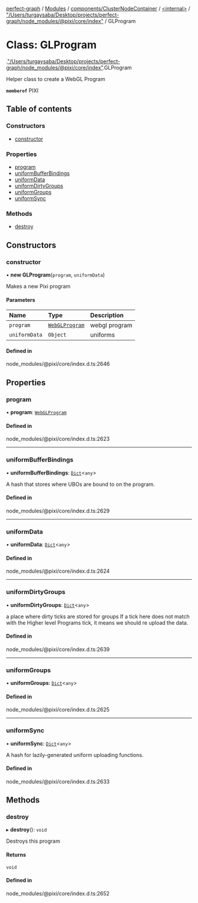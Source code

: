 [perfect-graph](../README.md) / [Modules](../modules.md) / [components/ClusterNodeContainer](../modules/components_ClusterNodeContainer.md) / [<internal\>](../modules/components_ClusterNodeContainer._internal_.md) / ["/Users/turgaysaba/Desktop/projects/perfect-graph/node\_modules/@pixi/core/index"](../modules/components_ClusterNodeContainer._internal_.__Users_turgaysaba_Desktop_projects_perfect_graph_node_modules__pixi_core_index_.md) / GLProgram

# Class: GLProgram

[<internal>](../modules/components_ClusterNodeContainer._internal_.md).["/Users/turgaysaba/Desktop/projects/perfect-graph/node_modules/@pixi/core/index"](../modules/components_ClusterNodeContainer._internal_.__Users_turgaysaba_Desktop_projects_perfect_graph_node_modules__pixi_core_index_.md).GLProgram

Helper class to create a WebGL Program

**`memberof`** PIXI

## Table of contents

### Constructors

- [constructor](components_ClusterNodeContainer._internal_.__Users_turgaysaba_Desktop_projects_perfect_graph_node_modules__pixi_core_index_.GLProgram.md#constructor)

### Properties

- [program](components_ClusterNodeContainer._internal_.__Users_turgaysaba_Desktop_projects_perfect_graph_node_modules__pixi_core_index_.GLProgram.md#program)
- [uniformBufferBindings](components_ClusterNodeContainer._internal_.__Users_turgaysaba_Desktop_projects_perfect_graph_node_modules__pixi_core_index_.GLProgram.md#uniformbufferbindings)
- [uniformData](components_ClusterNodeContainer._internal_.__Users_turgaysaba_Desktop_projects_perfect_graph_node_modules__pixi_core_index_.GLProgram.md#uniformdata)
- [uniformDirtyGroups](components_ClusterNodeContainer._internal_.__Users_turgaysaba_Desktop_projects_perfect_graph_node_modules__pixi_core_index_.GLProgram.md#uniformdirtygroups)
- [uniformGroups](components_ClusterNodeContainer._internal_.__Users_turgaysaba_Desktop_projects_perfect_graph_node_modules__pixi_core_index_.GLProgram.md#uniformgroups)
- [uniformSync](components_ClusterNodeContainer._internal_.__Users_turgaysaba_Desktop_projects_perfect_graph_node_modules__pixi_core_index_.GLProgram.md#uniformsync)

### Methods

- [destroy](components_ClusterNodeContainer._internal_.__Users_turgaysaba_Desktop_projects_perfect_graph_node_modules__pixi_core_index_.GLProgram.md#destroy)

## Constructors

### constructor

• **new GLProgram**(`program`, `uniformData`)

Makes a new Pixi program

#### Parameters

| Name | Type | Description |
| :------ | :------ | :------ |
| `program` | [`WebGLProgram`](../modules/components_ClusterNodeContainer._internal_.md#webglprogram) | webgl program |
| `uniformData` | `Object` | uniforms |

#### Defined in

node_modules/@pixi/core/index.d.ts:2646

## Properties

### program

• **program**: [`WebGLProgram`](../modules/components_ClusterNodeContainer._internal_.md#webglprogram)

#### Defined in

node_modules/@pixi/core/index.d.ts:2623

___

### uniformBufferBindings

• **uniformBufferBindings**: [`Dict`](../modules/components_ClusterNodeContainer._internal_.md#dict)<`any`\>

A hash that stores where UBOs are bound to on the program.

#### Defined in

node_modules/@pixi/core/index.d.ts:2629

___

### uniformData

• **uniformData**: [`Dict`](../modules/components_ClusterNodeContainer._internal_.md#dict)<`any`\>

#### Defined in

node_modules/@pixi/core/index.d.ts:2624

___

### uniformDirtyGroups

• **uniformDirtyGroups**: [`Dict`](../modules/components_ClusterNodeContainer._internal_.md#dict)<`any`\>

a place where dirty ticks are stored for groups
If a tick here does not match with the Higher level Programs tick, it means
we should re upload the data.

#### Defined in

node_modules/@pixi/core/index.d.ts:2639

___

### uniformGroups

• **uniformGroups**: [`Dict`](../modules/components_ClusterNodeContainer._internal_.md#dict)<`any`\>

#### Defined in

node_modules/@pixi/core/index.d.ts:2625

___

### uniformSync

• **uniformSync**: [`Dict`](../modules/components_ClusterNodeContainer._internal_.md#dict)<`any`\>

A hash for lazily-generated uniform uploading functions.

#### Defined in

node_modules/@pixi/core/index.d.ts:2633

## Methods

### destroy

▸ **destroy**(): `void`

Destroys this program

#### Returns

`void`

#### Defined in

node_modules/@pixi/core/index.d.ts:2652

